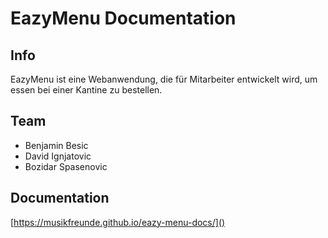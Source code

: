 # EazyMenu Documentation

## Info 

EazyMenu ist eine Webanwendung, die für Mitarbeiter entwickelt wird, um essen bei einer Kantine zu bestellen.

## Team

* Benjamin Besic
* David Ignjatovic
* Bozidar Spasenovic


## Documentation

[https://musikfreunde.github.io/eazy-menu-docs/]()

